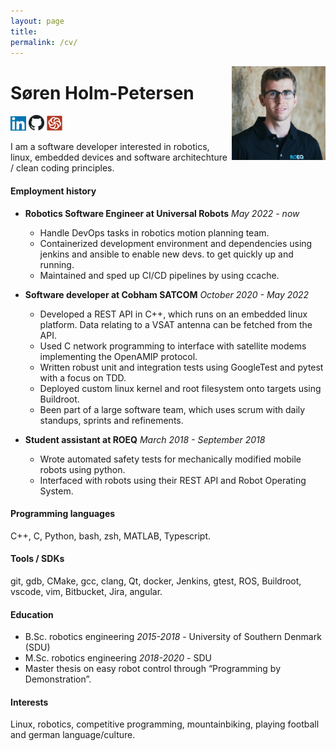 ```yaml
---
layout: page
title:
permalink: /cv/
---
```

 
 <img src="resources/myself.png" width=150 align="right">

# Søren Holm-Petersen

 <a href="https://linkedin.com"><img src="resources/linked_in.jpg" width="25"/></a> <a href="https://github.com/sholmp"><img src="resources/github.png" width="25"/></a> <a href="https://www.codewars.com/users/sholmp1234"><img src="resources/codewars.svg" width="25"/></a>

I am a software developer interested in robotics, linux, embedded devices and software architechture / clean coding principles.

#### Employment history 
 * **Robotics Software Engineer at Universal Robots** *May 2022 - now*
    - Handle DevOps tasks in robotics motion planning team.
    - Containerized development environment and dependencies using jenkins and ansible to enable new devs. to get quickly up and running.
    - Maintained and sped up CI/CD pipelines by using ccache. 
    
 * **Software developer at Cobham SATCOM** *October 2020 - May 2022*
    - Developed a REST API in C++, which runs on an embedded linux platform. Data relating to a VSAT antenna can be fetched from the API.
    - Used C network programming to interface with satellite modems implementing the OpenAMIP protocol.
    - Written robust unit and integration tests using GoogleTest and pytest with a focus on TDD.
    - Deployed custom linux kernel and root filesystem onto targets using Buildroot.
    - Been part of a large software team, which uses scrum with daily standups, sprints and refinements.

* **Student assistant at ROEQ** *March 2018 - September 2018*
    - Wrote automated safety tests for mechanically modified mobile robots using python.
    - Interfaced with robots using their REST API and Robot Operating System.

#### Programming languages
C++, C, Python, bash, zsh, MATLAB, Typescript.

#### Tools / SDKs
git, gdb, CMake, gcc, clang, Qt, docker, Jenkins, gtest, ROS, Buildroot, vscode, vim, Bitbucket, Jira, angular.

#### Education
* B.Sc. robotics engineering *2015-2018* - University of Southern Denmark (SDU)
* M.Sc. robotics engineering *2018-2020* - SDU
* Master thesis on easy robot control through “Programming by Demonstration”.

#### Interests
Linux, robotics, competitive programming, mountainbiking, playing football and german language/culture.